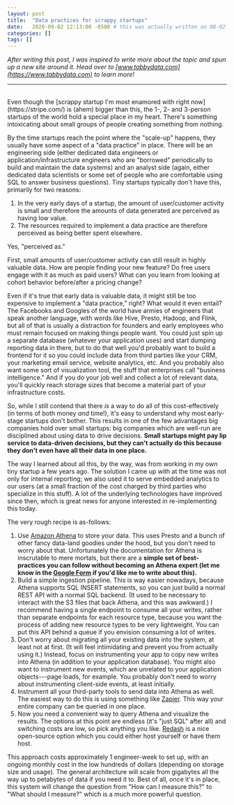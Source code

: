```yaml
---
layout: post
title:  "Data practices for scrappy startups"
date:   2020-09-02 12:13:00 -0500 # this was actually written on 08-02 but have to leave it this way now to avoid breaking the URL
categories: []
tags: []
---
```


*After writing this post, I was inspired to write more about the topic and spun up a new site around it. Head over to [www.tabbydata.com](https://www.tabbydata.com) to learn more!*

---

<br/>
Even though the [scrappy startup I'm most enamored with right now](https://stripe.com/) is (ahem) bigger than this, the 1-, 2- and 3-person startups of the world hold a special place in my heart. There's something intoxicating about small groups of people creating something from nothing.

By the time startups reach the point where the "scale-up" happens, they usually have some aspect of a "data practice" in place. There will be an engineering side (either dedicated data engineers or application/infrastructure engineers who are "borrowed" periodically to build and maintain the data systems) and an analyst side (again, either dedicated data scientists or some set of people who are comfortable using SQL to answer business questions). Tiny startups typically don't have this, primarily for two reasons:

1.  In the very early days of a startup, the amount of user/customer activity is small and therefore the amounts of data generated are perceived as having low value.
2.  The resources required to implement a data practice are therefore perceived as being better spent elsewhere.

Yes, "perceived as."

First, small amounts of user/customer activity can still result in highly valuable data. How are people finding your new feature? Do free users engage with it as much as paid users? What can you learn from looking at cohort behavior before/after a pricing change?

Even if it's true that early data is valuable data, it might still be too expensive to implement a "data practice," right? What would it even entail? The Facebooks and Googles of the world have armies of engineers that speak another language, with words like Hive, Presto, Hadoop, and Flink, but all of that is usually a distraction for founders and early employees who must remain focused on making things people want. You could just spin up a separate database (whatever your application uses) and start dumping reporting data in there, but to do that well you'd probably want to build a frontend for it so you could include data from third parties like your CRM, your marketing email service, website analytics, etc. And you probably also want some sort of visualization tool, the stuff that enterprises call "business intelligence." And if you do your job well and collect a lot of relevant data, you'll quickly reach storage sizes that become a material part of your infrastructure costs.

So, while I still contend that there *is* a way to do all of this cost-effectively (in terms of both money *and* time!), it's easy to understand why most early-stage startups don't bother. This results in one of the few advantages big companies hold over small startups: big companies which are well-run are disciplined about using data to drive decisions. **Small startups might pay lip service to data-driven decisions, but they can't actually do this because they don't even have all their data in one place.**

The way I learned about all this, by the way, was from working in my own tiny startup a few years ago. The solution I came up with at the time was not only for internal reporting; we also used it to serve embedded analytics to our users (at a small fraction of the cost charged by third parties who specialize in this stuff). A lot of the underlying technologies have improved since then, which is great news for anyone interested in re-implementing this today.

The very rough recipe is as-follows:

1.  Use [Amazon Athena](https://aws.amazon.com/athena/) to store your data. This uses Presto and a bunch of other fancy data-land goodies under the hood, but you don't need to worry about that. Unfortunately the documentation for Athena is inscrutable to mere mortals, but there are a **simple set of best-practices you can follow without becoming an Athena expert (let me know in the [Google Form](https://forms.gle/6PtpnLDtxuctU9Py7) if you'd like me to write about this).**
2.  Build a simple ingestion pipeline. This is way easier nowadays, because Athena supports SQL INSERT statements, so you can just build a normal REST API with a normal SQL backend. (It used to be necessary to interact with the S3 files that back Athena, and this was awkward.) I recommend having a single endpoint to consume all your writes, rather than separate endpoints for each resource type, because you want the process of adding new resource types to be very lightweight. You can put this API behind a queue if you envision consuming a lot of writes.
3.  Don't worry about migrating all your existing data into the system, at least not at first. (It will feel intimidating and prevent you from actually using it.) Instead, focus on instrumenting your app to copy new writes into Athena (in addition to your application database). You might also want to instrument new events, which are unrelated to your application objects---page loads, for example. You probably don't need to worry about instrumenting client-side events, at least initially.
4.  Instrument all your third-party tools to send data into Athena as well. The easiest way to do this is using something like [Zapier](https://zapier.com/). This way your entire company can be queried in one place.
5.  Now you need a convenient way to query Athena and visualize the results. The options at this point are endless (it's "just SQL" after all) and switching costs are low, so pick anything you like. [Redash](https://redash.io/) is a nice open-source option which you could either host yourself or have them host.

This approach costs approximately 1 engineer-week to set up, with an ongoing monthly cost in the low hundreds of dollars (depending on storage size and usage). The general architecture will scale from gigabytes all the way up to petabytes of data if you need it to. Best of all, once it's in place, this system will change the question from "How can I measure this?" to "What should I measure?" which is a much more powerful question.
